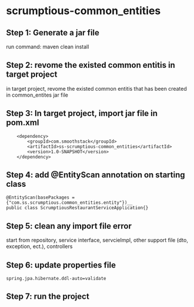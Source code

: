 # scrumptious-common_entities
## Step 1: Generate a jar file
run command: maven clean install
## Step 2: revome the existed common entitis in target project
in target project, revome the existed common entitis that has been created in common_entites jar file
## Step 3: In target project, import jar file in pom.xml
		<dependency>
			<groupId>com.smoothstack</groupId>
			<artifactId>ss-scrumptious-common_entities</artifactId>
			<version>1.0-SNAPSHOT</version>
		</dependency>
## Step 4: add @EntityScan annotation on starting class
    @EntityScan(basePackages = {"com.ss.scrumptious.common_entities.entity"})__
    public class ScrumptiousRestaurantServiceApplication{}
## Step 5: clean any import file error
start from repository, service interface, servcieImpl, other support file (dto, exception, ect.), controllers
## Step 6: update properties file
    spring.jpa.hibernate.ddl-auto=validate
## Step 7: run the project

